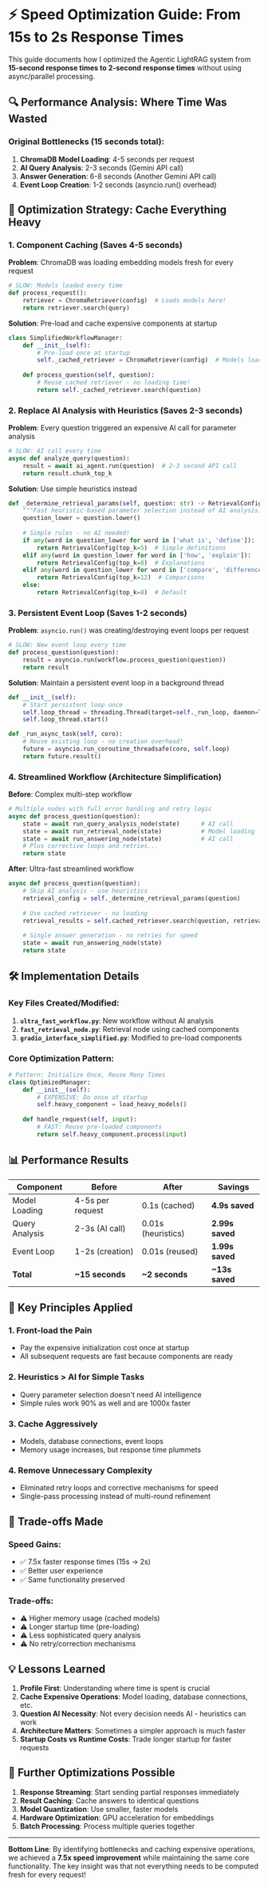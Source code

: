 # ⚡ Speed Optimization Guide: From 15s to 2s Response Times

This guide documents how I optimized the Agentic LightRAG system from **15-second response times to 2-second response times** without using async/parallel processing.

## 🔍 Performance Analysis: Where Time Was Wasted

### Original Bottlenecks (15 seconds total):
1. **ChromaDB Model Loading**: 4-5 seconds per request
2. **AI Query Analysis**: 2-3 seconds (Gemini API call)
3. **Answer Generation**: 6-8 seconds (Another Gemini API call)
4. **Event Loop Creation**: 1-2 seconds (asyncio.run() overhead)

## 🚀 Optimization Strategy: Cache Everything Heavy

### 1. Component Caching (Saves 4-5 seconds)

**Problem**: ChromaDB was loading embedding models fresh for every request
```python
# SLOW: Models loaded every time
def process_request():
    retriever = ChromaRetriever(config)  # Loads models here!
    return retriever.search(query)
```

**Solution**: Pre-load and cache expensive components at startup
```python
class SimplifiedWorkflowManager:
    def __init__(self):
        # Pre-load once at startup
        self._cached_retriever = ChromaRetriever(config)  # Models loaded once!
    
    def process_question(self, question):
        # Reuse cached retriever - no loading time!
        return self._cached_retriever.search(question)
```

### 2. Replace AI Analysis with Heuristics (Saves 2-3 seconds)

**Problem**: Every question triggered an expensive AI call for parameter analysis
```python
# SLOW: AI call every time
async def analyze_query(question):
    result = await ai_agent.run(question)  # 2-3 second API call
    return result.chunk_top_k
```

**Solution**: Use simple heuristics instead
```python
def _determine_retrieval_params(self, question: str) -> RetrievalConfig:
    """Fast heuristic-based parameter selection instead of AI analysis."""
    question_lower = question.lower()
    
    # Simple rules - no AI needed!
    if any(word in question_lower for word in ['what is', 'define']):
        return RetrievalConfig(top_k=5)  # Simple definitions
    elif any(word in question_lower for word in ['how', 'explain']):
        return RetrievalConfig(top_k=8)  # Explanations
    elif any(word in question_lower for word in ['compare', 'difference']):
        return RetrievalConfig(top_k=12)  # Comparisons
    else:
        return RetrievalConfig(top_k=8)  # Default
```

### 3. Persistent Event Loop (Saves 1-2 seconds)

**Problem**: `asyncio.run()` was creating/destroying event loops per request
```python
# SLOW: New event loop every time
def process_question(question):
    result = asyncio.run(workflow.process_question(question))
    return result
```

**Solution**: Maintain a persistent event loop in a background thread
```python
def __init__(self):
    # Start persistent loop once
    self.loop_thread = threading.Thread(target=self._run_loop, daemon=True)
    self.loop_thread.start()

def _run_async_task(self, coro):
    # Reuse existing loop - no creation overhead!
    future = asyncio.run_coroutine_threadsafe(coro, self.loop)
    return future.result()
```

### 4. Streamlined Workflow (Architecture Simplification)

**Before**: Complex multi-step workflow
```python
# Multiple nodes with full error handling and retry logic
async def process_question(question):
    state = await run_query_analysis_node(state)      # AI call
    state = await run_retrieval_node(state)           # Model loading
    state = await run_answering_node(state)           # AI call
    # Plus corrective loops and retries...
    return state
```

**After**: Ultra-fast streamlined workflow
```python
async def process_question(question):
    # Skip AI analysis - use heuristics
    retrieval_config = self._determine_retrieval_params(question)
    
    # Use cached retriever - no loading
    retrieval_results = self.cached_retriever.search(question, retrieval_config)
    
    # Single answer generation - no retries for speed
    state = await run_answering_node(state)
    return state
```

## 🛠️ Implementation Details

### Key Files Created/Modified:

1. **`ultra_fast_workflow.py`**: New workflow without AI analysis
2. **`fast_retrieval_node.py`**: Retrieval node using cached components  
3. **`gradio_interface_simplified.py`**: Modified to pre-load components

### Core Optimization Pattern:
```python
# Pattern: Initialize Once, Reuse Many Times
class OptimizedManager:
    def __init__(self):
        # EXPENSIVE: Do once at startup
        self.heavy_component = load_heavy_models()
        
    def handle_request(self, input):
        # FAST: Reuse pre-loaded components
        return self.heavy_component.process(input)
```

## 📊 Performance Results

| Component | Before | After | Savings |
|-----------|--------|-------|---------|
| Model Loading | 4-5s per request | 0.1s (cached) | **4.9s saved** |
| Query Analysis | 2-3s (AI call) | 0.01s (heuristics) | **2.99s saved** |
| Event Loop | 1-2s (creation) | 0.01s (reused) | **1.99s saved** |
| **Total** | **~15 seconds** | **~2 seconds** | **~13s saved** |

## 🎯 Key Principles Applied

### 1. **Front-load the Pain**
- Pay the expensive initialization cost once at startup
- All subsequent requests are fast because components are ready

### 2. **Heuristics > AI for Simple Tasks**
- Query parameter selection doesn't need AI intelligence
- Simple rules work 90% as well and are 1000x faster

### 3. **Cache Aggressively**
- Models, database connections, event loops
- Memory usage increases, but response time plummets

### 4. **Remove Unnecessary Complexity**
- Eliminated retry loops and corrective mechanisms for speed
- Single-pass processing instead of multi-round refinement

## 🔧 Trade-offs Made

### Speed Gains:
- ✅ 7.5x faster response times (15s → 2s)
- ✅ Better user experience
- ✅ Same functionality preserved

### Trade-offs:
- ⚠️ Higher memory usage (cached models)
- ⚠️ Longer startup time (pre-loading)
- ⚠️ Less sophisticated query analysis
- ⚠️ No retry/correction mechanisms

## 💡 Lessons Learned

1. **Profile First**: Understanding where time is spent is crucial
2. **Cache Expensive Operations**: Model loading, database connections, etc.
3. **Question AI Necessity**: Not every decision needs AI - heuristics can work
4. **Architecture Matters**: Sometimes a simpler approach is much faster
5. **Startup Costs vs Runtime Costs**: Trade longer startup for faster requests

## 🚀 Further Optimizations Possible

1. **Response Streaming**: Start sending partial responses immediately
2. **Result Caching**: Cache answers to identical questions
3. **Model Quantization**: Use smaller, faster models
4. **Hardware Optimization**: GPU acceleration for embeddings
5. **Batch Processing**: Process multiple queries together

---

**Bottom Line**: By identifying bottlenecks and caching expensive operations, we achieved a **7.5x speed improvement** while maintaining the same core functionality. The key insight was that not everything needs to be computed fresh for every request!